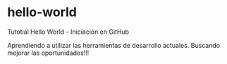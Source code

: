 # hello-world
Tutotial Hello World - Iniciación en GitHub

Aprendiendo a utilizar las herramientas de desarrollo actuales.
Buscando mejorar las oportunidades!!!
